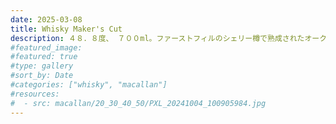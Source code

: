 ```yaml
---
date: 2025-03-08
title: Whisky Maker's Cut
description: ４８．８度、 ７００ml。ファーストフィルのシェリー樽で熟成されたオーク樽のみで熟成されています。
#featured_image: 
#featured: true
#type: gallery
#sort_by: Date
#categories: ["whisky", "macallan"]
#resources:
#  - src: macallan/20_30_40_50/PXL_20241004_100905984.jpg
---
```

